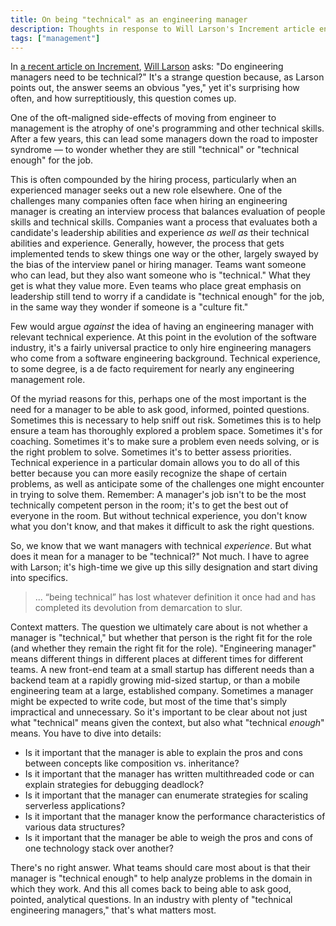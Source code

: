 ```yaml
---
title: On being "technical" as an engineering manager
description: Thoughts in response to Will Larson's Increment article entitled "Do engineering managers need to be technical?"
tags: ["management"]
---
```


In [a recent article on Increment](https://increment.com/teams/do-engineering-managers-need-to-be-technical/), [Will Larson](https://lethain.com) asks: "Do engineering managers need to be technical?" It's a strange question because, as Larson points out, the answer seems an obvious "yes," yet it's surprising how often, and how surreptitiously, this question comes up.

One of the oft-maligned side-effects of moving from engineer to management is the atrophy of one's programming and other technical skills. After a few years, this can lead some managers down the road to imposter syndrome — to wonder whether they are still "technical" or "technical enough" for the job.

This is often compounded by the hiring process, particularly when an experienced manager seeks out a new role elsewhere. One of the challenges many companies often face when hiring an engineering manager is creating an interview process that balances evaluation of people skills and technical skills. Companies want a process that evaluates both a candidate's leadership abilities and experience _as well as_ their technical abilities and experience. Generally, however, the process that gets implemented tends to skew things one way or the other, largely swayed by the bias of the interview panel or hiring manager. Teams want someone who can lead, but they also want someone who is "technical." What they get is what they value more. Even teams who place great emphasis on leadership still tend to worry if a candidate is "technical enough" for the job, in the same way they wonder if someone is a "culture fit."

Few would argue _against_ the idea of having an engineering manager with relevant technical experience. At this point in the evolution of the software industry, it's a fairly universal practice to only hire engineering managers who come from a software engineering background. Technical experience, to some degree, is a de facto requirement for nearly any engineering management role. 

Of the myriad reasons for this, perhaps one of the most important is the need for a manager to be able to ask good, informed, pointed questions. Sometimes this is necessary to help sniff out risk. Sometimes this is to help ensure a team has thoroughly explored a problem space. Sometimes it's for coaching. Sometimes it's to make sure a problem even needs solving, or is the right problem to solve. Sometimes it's to better assess priorities. Technical experience in a particular domain allows you to do all of this better because you can more easily recognize the shape of certain problems, as well as anticipate some of the challenges one might encounter in trying to solve them. Remember: A manager's job isn't to be the most technically competent person in the room; it's to get the best out of everyone in the room. But without technical experience, you don't know what you don't know, and that makes it difficult to ask the right questions.

So, we know that we want managers with technical _experience_. But what does it mean for a manager to be "technical?" Not much. I have to agree with Larson; it's high-time we give up this silly designation and start diving into specifics.

> ... “being technical” has lost whatever definition it once had and has completed its devolution from demarcation to slur.

Context matters. The question we ultimately care about is not whether a manager is "technical," but whether that person is the right fit for the role (and whether they remain the right fit for the role). "Engineering manager" means different things in different places at different times for different teams. A new front-end team at a small startup has different needs than a backend team at a rapidly growing mid-sized startup, or than a mobile engineering team at a large, established company. Sometimes a manager might be expected to write code, but most of the time that's simply impractical and unnecessary. So it's important to be clear about not just what "technical" means given the context, but also what "technical _enough_" means. You have to dive into details:

* Is it important that the manager is able to explain the pros and cons between concepts like composition vs. inheritance?
* Is it important that the manager has written multithreaded code or can explain strategies for debugging deadlock?
* Is it important that the manager can enumerate strategies for scaling serverless applications?
* Is it important that the manager know the performance characteristics of various data structures?
* Is it important that the manager be able to weigh the pros and cons of one technology stack over another?

There's no right answer. What teams should care most about is that their manager is "technical enough" to help analyze problems in the domain in which they work. And this all comes back to being able to ask good, pointed, analytical questions. In an industry with plenty of "technical engineering managers," that's what matters most.
